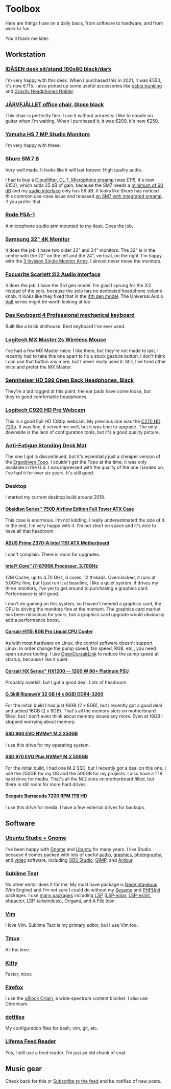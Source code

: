 # Toolbox

Here are things I use on a daily basis, from software to hardware, and from work to fun.

You'll thank me later.

## Workstation

### [IDÅSEN desk sit/stand 160x80 black/dark](https://www.ikea.com/ie/en/p/idasen-desk-sit-stand-brown-beige-s89280969/)

I'm very happy with this desk. When I purchased this in 2021, it was €550, it's now €715. I also picked up some useful accessories like [cable trunking](https://www.ikea.com/ie/en/p/signum-cable-trunking-horizontal-silver-colour-30200253/) and [Gravity Headphones Holder](https://www.thomann.de/ie/gravity_headphones_holder_f_desk.htm).

### [JÄRVFJÄLLET office chair, Glose black](https://www.ikea.com/ie/en/p/jaervfjaellet-office-chair-with-armrests-glose-black-20510642/)

This chair is perfectly fine. I use it without armrests: I like to noodle on guitar when I'm waiting. When I purchased it, it was €200, it's now €250.

### [Yamaha HS 7 MP Studio Monitors](https://www.thomann.de/ie/yamaha_hs_7_mp.htm)

I'm very happy with these.

### [Shure SM 7 B](https://www.thomann.de/ie/shure_sm_7b_studiomikro.htm)

Very well made. It looks like it will last forever. High quality audio.

I had to buy a [Cloudlifter, CL-1, Microphone preamp](https://www.amazon.co.uk/Microphones-Cloudlifter-CL-1-Microphone-Amplifier/dp/B004MQSV04/) (was £115, it's now £150), which adds 25 dB of gain, because the SM7 needs a [minimum of 60 dB](https://service.shure.com/s/article/sm7-output-level-and-preamp-gain-specifications?language=en_US) and my [audio interface](#focusrite-scarlett-2i2-audio-interface) only has 56 dB. It looks like Shure has noticed this common use-case issue and released [an SM7 with integrated preamp](https://www.thomann.de/ie/shure_sm_7_db.htm), if you prefer that.

### [Rode PSA-1](https://www.thomann.de/ie/rode_psa1.htm)

A microphone studio arm mounted to my desk. Does the job.

### [Samsung 32" 4K Monitor](https://www.amazon.co.uk/Samsung-LU32J590UQPXXU-UJ590-UHD-Monitor/dp/B0BS1NMMPD/)

It does the job. I have two older 22" and 24" monitors. The 32" is in the centre with the 22" on the left and the 24", vertical, on the right. I'm happy with the [3 Invision Single Monitor Arms](https://www.amazon.co.uk/Invision-Single-Monitor-Mount-Screens-Black/dp/B09963RQ6Y/). I almost never move the monitors.

### [Focusrite Scarlett 2i2 Audio Interface](https://www.thomann.de/ie/focusrite_scarlett_2i2_4th_generation.htm)

It does the job. I have the 3rd gen model. I'm glad I sprung for the 2i2 instead of the solo, because the solo has no dedicated headphone volume knob. It looks like they fixed that in the [4th gen model](https://www.thomann.de/ie/focusrite_scarlett_solo_4th_gen.htm). The Universal Audio [Volt](https://www.thomann.de/ie/universal_audio_usb_audio_interfaces.html) series might be worth looking at too.

### [Das Keyboard 4 Professional mechanical keyboard](https://www.daskeyboard.com/daskeyboard-4-professional/)

Built like a brick shithouse. Best keyboard I've ever used.

### [Logitech MX Master 2s Wireless Mouse](https://www.logitech.com/en-us/eol/mx-master-2s-mouse.910-005131.html)

I've had a few MX Master mice. I like them, but they're not made to last. I recently had to take this one apart to fix a stuck gesture button. I don't think I can use that button any more, but I never really used it. Still, I've tried other mice and prefer the MX Master.

### [Sennheiser HD 599 Open Back Headphones, Black](https://www.amazon.co.uk/Sennheiser-Special-Open-Headphone-Black/dp/B07Q7S7247/)

They're a tad ragged at this point, the ear pads have come loose, but they're good comfortable headphones.

### [Logitech C920 HD Pro Webcam](https://www.logitech.com/products/webcams/c920-pro-hd-webcam.960-001055.html)

This is a good Full HD 1080p webcam. My previous one was the [C270 HD 720p](https://www.logitech.com/products/webcams/c270-hd-webcam.960-001063.html). It was fine, it served me well, but it was time to upgrade. The only downside is the lack of configuration tools, but it's a good quality picture.

### [Anti-Fatigue Standing Desk Mat](https://www.amazon.co.uk/gp/product/B074DTNMLQ/)

The one I got is discontinued, but it's essentially just a cheaper version of the [Ergodriven Topo](https://ergodriven.com/products/topo?variant=27365321411). I couldn't get the Topo at the time, it was only available in the U.S. I was impressed with the quality of the one I landed on. I've had it for over six years. It's still good.

### Desktop

I started my current desktop build around 2018.

#### [Obsidian Series™ 750D Airflow Edition Full Tower ATX Case](https://www.corsair.com/us/en/p/pc-cases/cc-9011078-ww/obsidian-series-750d-airflow-edition-full-tower-atx-case-cc-9011078-ww)

This case is enormous. I'm not kidding. I really underestimated the size of it. In the end, I'm very happy with it. I'm not short on space and it's nice to have all that headroom.

#### [ASUS Prime Z370-A Intel 1151 ATX Motherboard](https://www.asus.com/motherboards-components/motherboards/prime/prime-z370-a/)

I can't complain. There is room for upgrades.

#### [Intel® Core™ i7-8700K Processor, 3.70GHz](https://www.amazon.co.uk/gp/product/B07598VZR8/)

12M Cache, up to 4.70 GHz, 6 cores, 12 threads. Overclocked, it runs at 5.0GHz fine, but I just run it at baseline, I like a quiet system. It drives my three monitors, I've yet to get around to purchasing a graphics card. Performance is still good.

I don't do gaming on this system, so I haven't needed a graphics card, the CPU is driving the monitors fine at the moment. The graphics card market has been ridiculous for years, but a graphics card upgrade would obviously add a performance boost.

#### [Corsair H115i RGB Pro Liquid CPU Cooler](https://www.corsair.com/us/en/p/cpu-coolers/cw-9060044-ww/icue-h115i-rgb-pro-xt-liquid-cpu-cooler-cw-9060044-ww)

As with most hardware on Linux, the control software doesn't support Linux. In order change the pump speed, fan speed, RGB, etc., you need open source tooling. I use [OpenCorsairLink](https://github.com/audiohacked/OpenCorsairLink) to reduce the pump speed at startup, because I like it quiet.

#### [Corsair HX Series™ HX1200 — 1200 W 80+ Platinum PSU](https://www.corsair.com/eu/en/p/psu/cp-9020140-uk/hx-series-hx1200-1200-watt-80-plus-platinum-certified-fully-modular-psu-uk-cp-9020140-uk)

Probably overkill, but I got a good deal. Lots of headroom.

#### [G.Skill RipjawsV 32 GB (4 x 8GB) DDR4-3200](https://www.amazon.co.uk/gp/product/B017WST5EE/)

For the initial build I had just 16GB (2 x 8GB), but I recently got a good deal and added 16GB (2 x 8GB). That's all the memory slots on motherboard filled, but I don't even think about memory issues any more. Even at 16GB I stopped worrying about memory.

#### [SSD 960 EVO NVMe® M.2 250GB](https://www.samsung.com/us/computing/memory-storage/solid-state-drives/ssd-960-evo-m-2-250gb-mz-v6e250bw/)

I use this drive for my operating system.

#### [SSD 970 EVO Plus NVMe® M.2 500GB](https://www.amazon.co.uk/gp/product/B07MFBLN7K/)

For the initial build, I had one M.2 SSD, but I recently got a deal on this one. I use the 250GB for my OS and the 500GB for my projects. I also have a 1TB hard drive for media. That's all the M.2 slots on motherboard filled, but there is still room for more hard drives.

#### [Seagate Barracuda 7200 RPM 1TB HD](https://www.amazon.co.uk/gp/product/B01LNJBA2I/)

I use this drive for media. I have a few external drives for backups.

## Software

### [Ubuntu Studio + Gnome](https://ubuntustudio.org/)

I've been happy with [Gnome](https://www.gnome.org/) and [Ubuntu](https://ubuntu.com/desktop) for many years. I like Studio because it comes packed with lots of useful [audio](https://ubuntustudio.org/tour/audio/), [graphics](https://ubuntustudio.org/tour/graphics/), [photography](https://ubuntustudio.org/tour/photography/), and [video](https://ubuntustudio.org/tour/video/) software, including [OBS Studio](https://obsproject.com/), [GIMP](https://www.gimp.org/), and [Ardour](http://ardour.org/).

### [Sublime Text](https://www.sublimetext.com/)

No other editor does it for me. My must have package is [NeoVintageous](https://github.com/NeoVintageous/NeoVintageous) (Vim Engine) and I'm not sure I could do without my [Sesame](https://github.com/gerardroche/sublime-sesame) and [PHPUnit](https://github.com/gerardroche/sublime-phpunit) packages.  I use [many packages](/projects/) including [LSP](https://github.com/sublimelsp/LSP) ([LSP-volar](https://github.com/sublimelsp/LSP-volar), [LSP-eslint](https://github.com/sublimelsp/LSP-eslint), [phpactor](https://github.com/phpactor/phpactor), [LSP-tailwindcss](https://github.com/sublimelsp/LSP-tailwindcss)), [Origami](https://github.com/SublimeText/Origami), and [A File Icon](https://github.com/SublimeText/AFileIcon).

### [Vim](https://www.vim.org/)

I love Vim. Sublime Text is my primary editor, but I use Vim too.

### [Tmux](https://github.com/tmux/tmux)

All the time.

### [Kitty](https://sw.kovidgoyal.net/kitty/)

Faster, nicer.

### [Firefox](https://www.mozilla.org/firefox/)

I use the [uBlock Origin](https://github.com/gorhill/uBlock), a wide-spectrum content blocker. I also use Chromium.

### [dotfiles](https://github.com/gerardroche/dotfiles)

My configuration files for bash, vim, git, etc.

### [Liferea Feed Reader](https://github.com/lwindolf/liferea)

Yes, I still use a feed reader. I'm just an old chunk of coal.

## Music gear

Check back for this or <a href="/feed.xml">Subscribe to the feed</a> and be notified of new posts.
